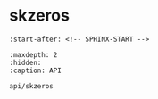 # skzeros

```{include} ../README.md
:start-after: <!-- SPHINX-START -->
```

```{toctree}
:maxdepth: 2
:hidden:
:caption: API

api/skzeros
```
